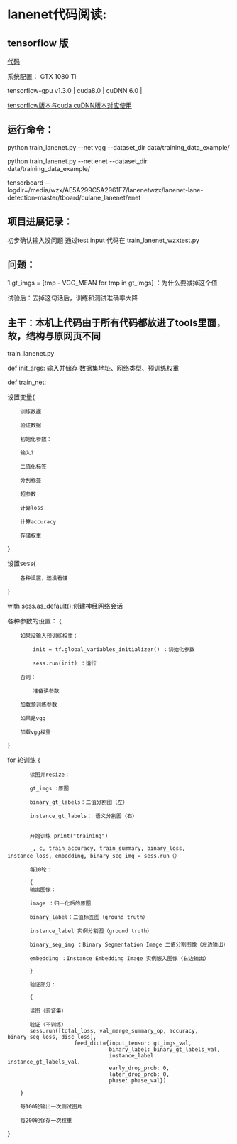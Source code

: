 lanenet代码阅读:
========================================================

tensorflow 版
---------------------------------------

[代码](https://github.com/MaybeShewill-CV/lanenet-lane-detection)

系统配置：  GTX 1080 Ti

tensorflow-gpu v1.3.0 | cuda8.0 |  cuDNN 6.0 |

[tensorflow版本与cuda cuDNN版本对应使用](https://blog.csdn.net/lifuxian1994/article/details/81103530)

运行命令：
----------

python train_lanenet.py --net vgg --dataset_dir data/training_data_example/

python train_lanenet.py --net enet --dataset_dir data/training_data_example/

tensorboard --logdir=/media/wzx/AE5A299C5A2961F7/lanenetwzx/lanenet-lane-detection-master/tboard/culane_lanenet/enet

项目进展记录：
------------------------

初步确认输入没问题 通过test input 代码在 train_lanenet_wzxtest.py



问题：
-----------------------------

1.gt_imgs = [tmp - VGG_MEAN for tmp in gt_imgs]  ：为什么要减掉这个值

试验后：去掉这句话后，训练和测试准确率大降



主干：本机上代码由于所有代码都放进了tools里面，故，结构与原网页不同
-----------------------------------------------------------

train_lanenet.py

def init_args: 输入并储存 数据集地址、网络类型、预训练权重

def train_net:

设置变量{

        训练数据

        验证数据

        初始化参数：

        输入?

        二值化标签

        分割标签

        超参数

        计算loss

        计算accuracy

        存储权重
}

设置sess{

        各种设置，还没看懂

}


with sess.as_default():创建神经网络会话
        
各种参数的设置：
        {
        
        如果没输入预训练权重：
        
            init = tf.global_variables_initializer() ：初始化参数
            
            sess.run(init) ：运行
            
        否则：
        
            准备读参数
            
        加载预训练参数
        
        如果是vgg
        
        加载vgg权重
        
  }
        
        
 for 轮训练
        {
        
           读图并resize：
           
           gt_imgs :原图
           
           binary_gt_labels：二值分割图（左）
           
           instance_gt_labels： 语义分割图（右）
           
           
           开始训练 print("training")
           
           _, c, train_accuracy, train_summary, binary_loss, instance_loss, embedding, binary_seg_img = sess.run（）
           
           每10轮：
           
           {
           输出图像：
           
           image ：归一化后的原图
           
           binary_label：二值标签图（ground truth）
           
           instance_label 实例分割图（ground truth）
           
           binary_seg_img ：Binary Segmentation Image 二值分割图像（左边输出）
           
           embedding ：Instance Embedding Image 实例嵌入图像（右边输出）
           
           }
           
           验证部分：
           
           {
           
           读图（验证集）
           
           验证（不训练）
           sess.run([total_loss, val_merge_summary_op, accuracy, binary_seg_loss, disc_loss],
                         feed_dict={input_tensor: gt_imgs_val,
                                    binary_label: binary_gt_labels_val,
                                    instance_label: instance_gt_labels_val,
                                    early_drop_prob: 0,
                                    later_drop_prob: 0,
                                    phase: phase_val})
           
        }
        
        每100轮输出一次测试图片
        
        每200轮保存一次权重
        
}




